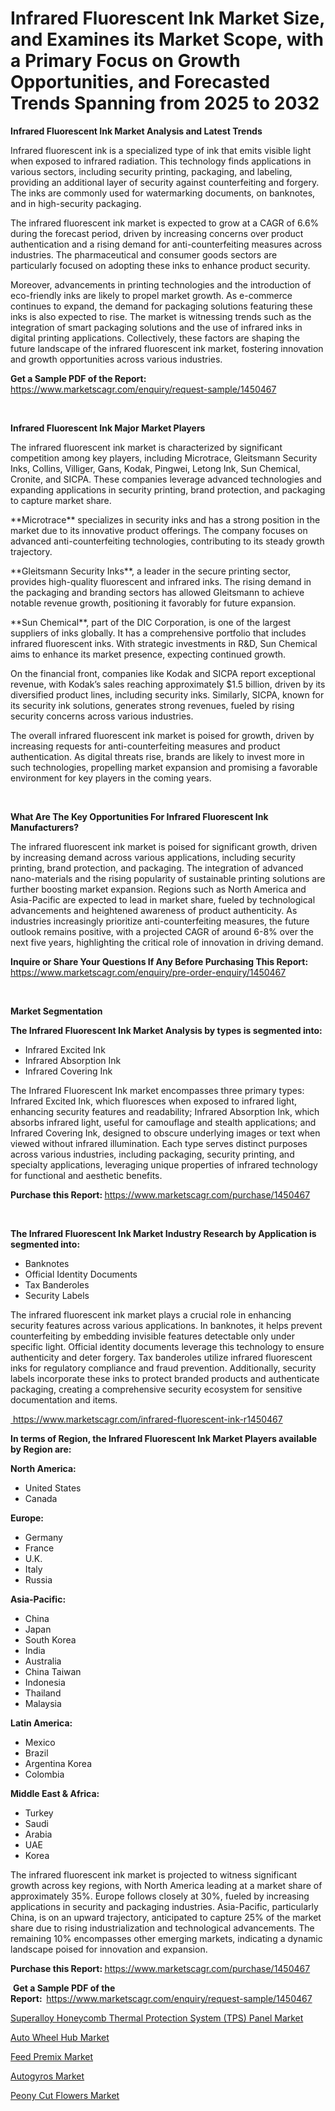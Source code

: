 <p><h1>Infrared Fluorescent Ink Market Size, and Examines its Market Scope, with a Primary Focus on Growth Opportunities, and Forecasted Trends Spanning from 2025 to 2032</h1></p><p><strong>Infrared Fluorescent Ink Market Analysis and Latest Trends</strong></p>
<p><p>Infrared fluorescent ink is a specialized type of ink that emits visible light when exposed to infrared radiation. This technology finds applications in various sectors, including security printing, packaging, and labeling, providing an additional layer of security against counterfeiting and forgery. The inks are commonly used for watermarking documents, on banknotes, and in high-security packaging.</p><p>The infrared fluorescent ink market is expected to grow at a CAGR of 6.6% during the forecast period, driven by increasing concerns over product authentication and a rising demand for anti-counterfeiting measures across industries. The pharmaceutical and consumer goods sectors are particularly focused on adopting these inks to enhance product security. </p><p>Moreover, advancements in printing technologies and the introduction of eco-friendly inks are likely to propel market growth. As e-commerce continues to expand, the demand for packaging solutions featuring these inks is also expected to rise. The market is witnessing trends such as the integration of smart packaging solutions and the use of infrared inks in digital printing applications. Collectively, these factors are shaping the future landscape of the infrared fluorescent ink market, fostering innovation and growth opportunities across various industries.</p></p>
<p><strong>Get a Sample PDF of the Report:&nbsp;</strong> <a href="https://www.marketscagr.com/enquiry/request-sample/1450467?utm_campaign=2126&utm_medium=2&utm_source=Github&utm_content=ia&utm_term=02022025&utm_id=infrared-fluorescent-ink">https://www.marketscagr.com/enquiry/request-sample/1450467</a></p>
<p>&nbsp;</p>
<p><strong>Infrared Fluorescent Ink Major Market Players</strong></p>
<p><p>The infrared fluorescent ink market is characterized by significant competition among key players, including Microtrace, Gleitsmann Security Inks, Collins, Villiger, Gans, Kodak, Pingwei, Letong Ink, Sun Chemical, Cronite, and SICPA. These companies leverage advanced technologies and expanding applications in security printing, brand protection, and packaging to capture market share.</p><p>**Microtrace** specializes in security inks and has a strong position in the market due to its innovative product offerings. The company focuses on advanced anti-counterfeiting technologies, contributing to its steady growth trajectory.</p><p>**Gleitsmann Security Inks**, a leader in the secure printing sector, provides high-quality fluorescent and infrared inks. The rising demand in the packaging and branding sectors has allowed Gleitsmann to achieve notable revenue growth, positioning it favorably for future expansion.</p><p>**Sun Chemical**, part of the DIC Corporation, is one of the largest suppliers of inks globally. It has a comprehensive portfolio that includes infrared fluorescent inks. With strategic investments in R&D, Sun Chemical aims to enhance its market presence, expecting continued growth.</p><p>On the financial front, companies like Kodak and SICPA report exceptional revenue, with Kodak’s sales reaching approximately $1.5 billion, driven by its diversified product lines, including security inks. Similarly, SICPA, known for its security ink solutions, generates strong revenues, fueled by rising security concerns across various industries.</p><p>The overall infrared fluorescent ink market is poised for growth, driven by increasing requests for anti-counterfeiting measures and product authentication. As digital threats rise, brands are likely to invest more in such technologies, propelling market expansion and promising a favorable environment for key players in the coming years.</p></p>
<p>&nbsp;</p>
<p><strong>What Are The Key Opportunities For Infrared Fluorescent Ink Manufacturers?</strong></p>
<p><p>The infrared fluorescent ink market is poised for significant growth, driven by increasing demand across various applications, including security printing, brand protection, and packaging. The integration of advanced nano-materials and the rising popularity of sustainable printing solutions are further boosting market expansion. Regions such as North America and Asia-Pacific are expected to lead in market share, fueled by technological advancements and heightened awareness of product authenticity. As industries increasingly prioritize anti-counterfeiting measures, the future outlook remains positive, with a projected CAGR of around 6-8% over the next five years, highlighting the critical role of innovation in driving demand.</p></p>
<p><strong>Inquire or Share Your Questions If Any Before Purchasing This Report:</strong> <a href="https://www.marketscagr.com/enquiry/pre-order-enquiry/1450467?utm_campaign=2126&utm_medium=2&utm_source=Github&utm_content=ia&utm_term=02022025&utm_id=infrared-fluorescent-ink">https://www.marketscagr.com/enquiry/pre-order-enquiry/1450467</a></p>
<p>&nbsp;</p>
<p><strong>Market Segmentation</strong></p>
<p><strong>The Infrared Fluorescent Ink Market Analysis by types is segmented into:</strong></p>
<p><ul><li>Infrared Excited Ink</li><li>Infrared Absorption Ink</li><li>Infrared Covering Ink</li></ul></p>
<p><p>The Infrared Fluorescent Ink market encompasses three primary types: Infrared Excited Ink, which fluoresces when exposed to infrared light, enhancing security features and readability; Infrared Absorption Ink, which absorbs infrared light, useful for camouflage and stealth applications; and Infrared Covering Ink, designed to obscure underlying images or text when viewed without infrared illumination. Each type serves distinct purposes across various industries, including packaging, security printing, and specialty applications, leveraging unique properties of infrared technology for functional and aesthetic benefits.</p></p>
<p><strong>Purchase this Report:&nbsp;</strong><a href="https://www.marketscagr.com/purchase/1450467?utm_campaign=2126&utm_medium=2&utm_source=Github&utm_content=ia&utm_term=02022025&utm_id=infrared-fluorescent-ink">https://www.marketscagr.com/purchase/1450467</a></p>
<p>&nbsp;</p>
<p><strong>The Infrared Fluorescent Ink Market Industry Research by Application is segmented into:</strong></p>
<p><ul><li>Banknotes</li><li>Official Identity Documents</li><li>Tax Banderoles</li><li>Security Labels</li></ul></p>
<p><p>The infrared fluorescent ink market plays a crucial role in enhancing security features across various applications. In banknotes, it helps prevent counterfeiting by embedding invisible features detectable only under specific light. Official identity documents leverage this technology to ensure authenticity and deter forgery. Tax banderoles utilize infrared fluorescent inks for regulatory compliance and fraud prevention. Additionally, security labels incorporate these inks to protect branded products and authenticate packaging, creating a comprehensive security ecosystem for sensitive documentation and items.</p></p>
<p><a href="https://www.marketscagr.com/infrared-fluorescent-ink-r1450467?utm_campaign=2126&utm_medium=2&utm_source=Github&utm_content=ia&utm_term=02022025&utm_id=infrared-fluorescent-ink">&nbsp;https://www.marketscagr.com/infrared-fluorescent-ink-r1450467</a></p>
<p><strong>In terms of Region, the Infrared Fluorescent Ink Market Players available by Region are:</strong></p>
<p>
    <p> <strong> North America: </strong>
        <ul>
            <li>United States</li>
            <li>Canada</li>
        </ul>
        </p> 
    <p> <strong> Europe: </strong>
        <ul>
            <li>Germany</li>
            <li>France</li>
            <li>U.K.</li>
            <li>Italy</li>
            <li>Russia</li>
        </ul>
        </p> 
    <p> <strong> Asia-Pacific: </strong>
        <ul>
            <li>China</li>
            <li>Japan</li>
            <li>South Korea</li>
            <li>India</li>
            <li>Australia</li>
            <li>China Taiwan</li>
            <li>Indonesia</li>
            <li>Thailand</li>
            <li>Malaysia</li>
        </ul>
        </p> 
    <p> <strong> Latin America: </strong>
        <ul>
            <li>Mexico</li>
            <li>Brazil</li>
            <li>Argentina Korea</li>
            <li>Colombia</li>
        </ul>
        </p> 
    <p> <strong> Middle East & Africa: </strong>
        <ul>
            <li>Turkey</li>
            <li>Saudi</li>
            <li>Arabia</li>
            <li>UAE</li>
            <li>Korea</li>
        </ul>
    </p>
    </p>
<p><p>The infrared fluorescent ink market is projected to witness significant growth across key regions, with North America leading at a market share of approximately 35%. Europe follows closely at 30%, fueled by increasing applications in security and packaging industries. Asia-Pacific, particularly China, is on an upward trajectory, anticipated to capture 25% of the market share due to rising industrialization and technological advancements. The remaining 10% encompasses other emerging markets, indicating a dynamic landscape poised for innovation and expansion.</p></p>
<p><strong>Purchase this Report: </strong><a href="https://www.marketscagr.com/purchase/1450467?utm_campaign=2126&utm_medium=2&utm_source=Github&utm_content=ia&utm_term=02022025&utm_id=infrared-fluorescent-ink">https://www.marketscagr.com/purchase/1450467</a></p>
<p>&nbsp;<strong>Get a Sample PDF of the Report:&nbsp;&nbsp;</strong><a href="https://www.marketscagr.com/enquiry/request-sample/1450467?utm_campaign=2126&utm_medium=2&utm_source=Github&utm_content=ia&utm_term=02022025&utm_id=infrared-fluorescent-ink">https://www.marketscagr.com/enquiry/request-sample/1450467</a></p>
<p><strong></strong></p>
<p><p><a href="https://github.com/gukenneth26571/Market-Research-Report-List-1/blob/main/superalloy-honeycomb-thermal-protection-system-tps-panel-market.md?utm_campaign=2126&utm_medium=2&utm_source=Github&utm_content=ia&utm_term=02022025&utm_id=infrared-fluorescent-ink">Superalloy Honeycomb Thermal Protection System (TPS) Panel Market</a></p><p><a href="https://www.linkedin.com/pulse/revenue-market-trends-auto-wheel-hub-projected-75-cagr-from-2025-fxisf?utm_campaign=2126&utm_medium=2&utm_source=Github&utm_content=ia&utm_term=02022025&utm_id=infrared-fluorescent-ink">Auto Wheel Hub Market</a></p><p><a href="https://www.linkedin.com/pulse/strategic-analysis-feed-premix-market-forecast-cagr-8-from-15z7c?utm_campaign=2126&utm_medium=2&utm_source=Github&utm_content=ia&utm_term=02022025&utm_id=infrared-fluorescent-ink">Feed Premix Market</a></p><p><a href="https://www.linkedin.com/pulse/comprehensive-overview-autogyros-market-projected-cagr-149-bhnqc?utm_campaign=2126&utm_medium=2&utm_source=Github&utm_content=ia&utm_term=02022025&utm_id=infrared-fluorescent-ink">Autogyros Market</a></p><p><a href="https://www.linkedin.com/pulse/marketsize2025-2032withcagrof74factorsinfluencinggrowthsup-wovdc?utm_campaign=2126&utm_medium=2&utm_source=Github&utm_content=ia&utm_term=02022025&utm_id=infrared-fluorescent-ink">Peony Cut Flowers Market</a></p></p>